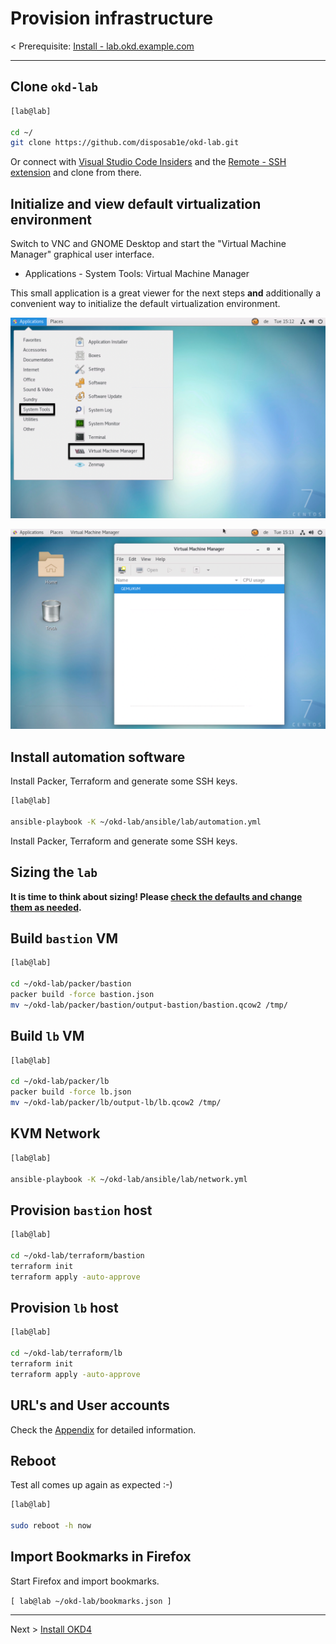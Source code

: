 # Provision infrastructure

< Prerequisite: [Install - lab.okd.example.com](01_install_lab.md)

* * *

## Clone `okd-lab`

```bash
[lab@lab]

cd ~/
git clone https://github.com/disposab1e/okd-lab.git

```

Or connect with [Visual Studio Code Insiders](https://code.visualstudio.com/insiders/) and the [Remote - SSH extension](https://marketplace.visualstudio.com/items?itemName=ms-vscode-remote.remote-ssh) and clone from there.

## Initialize and view default virtualization environment

Switch to VNC and GNOME Desktop and start the "Virtual Machine Manager" graphical user interface.

- Applications - System Tools: Virtual Machine Manager

This small application is a great viewer for the next steps __and__ additionally a convenient way to  initialize the default virtualization environment.

![Virtual Machine Manager - Start](images/vmm/00.png)

![Virtual Machine Manager - GUI](images/vmm/01.png)

## Install automation software

Install Packer, Terraform and generate some SSH keys.

```bash
[lab@lab]

ansible-playbook -K ~/okd-lab/ansible/lab/automation.yml

```

Install Packer, Terraform and generate some SSH keys.

## Sizing the `lab`

__It is time to think about sizing! Please [check the defaults and change them as needed](02_sizing.md).__


## Build `bastion` VM

```bash
[lab@lab]

cd ~/okd-lab/packer/bastion
packer build -force bastion.json
mv ~/okd-lab/packer/bastion/output-bastion/bastion.qcow2 /tmp/

```

## Build `lb` VM

```bash
[lab@lab]

cd ~/okd-lab/packer/lb
packer build -force lb.json
mv ~/okd-lab/packer/lb/output-lb/lb.qcow2 /tmp/

```

## KVM Network

```bash
[lab@lab]

ansible-playbook -K ~/okd-lab/ansible/lab/network.yml

```

## Provision `bastion` host

```bash
[lab@lab]

cd ~/okd-lab/terraform/bastion
terraform init
terraform apply -auto-approve

```

## Provision `lb` host

```bash
[lab@lab]

cd ~/okd-lab/terraform/lb
terraform init
terraform apply -auto-approve

```

## URL's and User accounts

Check the [Appendix](99_appendix.md) for detailed information.

## Reboot

Test all comes up again as expected :-)

```bash
[lab@lab]

sudo reboot -h now

```

## Import Bookmarks in Firefox

Start Firefox and import bookmarks.

`[ lab@lab ~/okd-lab/bookmarks.json ]`

* * *

Next > [Install OKD4](03_install_okd.md)
